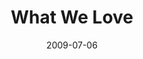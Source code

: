 ---
layout: media
category: media
title: "What We Love"
date: 2009-07-06
description: "Why do we love Cincinnati? Watch and see."
tag: 
 - love
 - cincinnati
video: "http://s3.amazonaws.com/crossroads-media/other-media/video/ILoveCincy-intro.mp4"
video-poster: "http://s3.amazonaws.com/crossroads-media/images/ILoveCincy-intro-still.jpg"
---